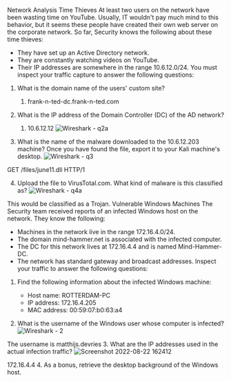 ﻿Network Analysis
Time Thieves
At least two users on the network have been wasting time on YouTube. Usually, IT wouldn't pay much mind to this behavior, but it seems these people have created their own web server on the corporate network. So far, Security knows the following about these time thieves:
* They have set up an Active Directory network.
* They are constantly watching videos on YouTube.
* Their IP addresses are somewhere in the range 10.6.12.0/24.
You must inspect your traffic capture to answer the following questions:
1. What is the domain name of the users' custom site?
   1. frank-n-ted-dc.frank-n-ted.com


2. What is the IP address of the Domain Controller (DC) of the AD network?
   1. 10.6.12.12
![Wireshark - q2a](https://user-images.githubusercontent.com/97314199/186479786-3663f20c-fa57-42ff-b29d-08690103b3fd.png)
  

3. What is the name of the malware downloaded to the 10.6.12.203 machine? Once you have found the file, export it to your Kali machine's desktop.
![Wireshark - q3](https://user-images.githubusercontent.com/97314199/186479963-318f0da4-e64d-4ffc-9022-79381e27d4d5.png)
  

GET /files/june11.dll HTTP/1


4. Upload the file to VirusTotal.com. What kind of malware is this classified as?
![Wireshark - q4a](https://user-images.githubusercontent.com/97314199/186480101-dcb8f829-8cbb-40d6-bc52-0ad40b7efc43.png)
  

This would be classified as a Trojan.
Vulnerable Windows Machines
The Security team received reports of an infected Windows host on the network. They know the following:
* Machines in the network live in the range 172.16.4.0/24.
* The domain mind-hammer.net is associated with the infected computer.
* The DC for this network lives at 172.16.4.4 and is named Mind-Hammer-DC.
* The network has standard gateway and broadcast addresses.
Inspect your traffic to answer the following questions:
1. Find the following information about the infected Windows machine:
   * Host name: ROTTERDAM-PC
   * IP address: 172.16.4.205
   * MAC address: 00:59:07:b0:63:a4


2. What is the username of the Windows user whose computer is infected?
![Wireshark - 2](https://user-images.githubusercontent.com/97314199/186480268-9cd85c65-bee9-4050-b5ba-20f15db74ee1.png)
  

The username is matthijs.devries
3. What are the IP addresses used in the actual infection traffic?
![Screenshot 2022-08-22 162412](https://user-images.githubusercontent.com/97314199/186480424-061fcc6f-f22b-4741-b6a6-c479e6ad7713.png)
  

172.16.4.4
4. As a bonus, retrieve the desktop background of the Windows host.
